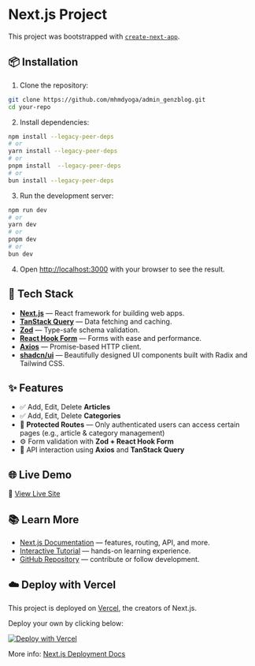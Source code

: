 # Next.js Project

This project was bootstrapped with [`create-next-app`](https://nextjs.org/docs/app/api-reference/cli/create-next-app).

## 📦 Installation

1. Clone the repository:

```bash
git clone https://github.com/mhmdyoga/admin_genzblog.git
cd your-repo
```

2. Install dependencies:

```bash
npm install --legacy-peer-deps
# or
yarn install --legacy-peer-deps
# or
pnpm install  --legacy-peer-deps
# or
bun install --legacy-peer-deps
```

3. Run the development server:

```bash
npm run dev
# or
yarn dev
# or
pnpm dev
# or
bun dev
```

4. Open [http://localhost:3000](http://localhost:3000) with your browser to see the result.

## 🧰 Tech Stack

- **[Next.js](https://nextjs.org)** — React framework for building web apps.
- **[TanStack Query](https://tanstack.com/query/latest)** — Data fetching and caching.
- **[Zod](https://zod.dev)** — Type-safe schema validation.
- **[React Hook Form](https://react-hook-form.com)** — Forms with ease and performance.
- **[Axios](https://axios-http.com)** — Promise-based HTTP client.
- **[shadcn/ui](https://ui.shadcn.com/)** — Beautifully designed UI components built with Radix and Tailwind CSS.

## ✨ Features

- ✅ Add, Edit, Delete **Articles**
- ✅ Add, Edit, Delete **Categories**
- 🔐 **Protected Routes** — Only authenticated users can access certain pages (e.g., article & category management)
- ⚙️ Form validation with **Zod + React Hook Form**
- 🔄 API interaction using **Axios** and **TanStack Query**

## 🌐 Live Demo

🔗 [View Live Site](https://admin-genzblog.vercel.app)

## 📚 Learn More

- [Next.js Documentation](https://nextjs.org/docs) — features, routing, API, and more.
- [Interactive Tutorial](https://nextjs.org/learn) — hands-on learning experience.
- [GitHub Repository](https://github.com/vercel/next.js) — contribute or follow development.

## ☁️ Deploy with Vercel

This project is deployed on [Vercel](https://vercel.com), the creators of Next.js.

Deploy your own by clicking below:

[![Deploy with Vercel](https://vercel.com/button)](https://vercel.com/new?utm_medium=default-template&filter=next.js&utm_source=create-next-app&utm_campaign=create-next-app-readme)

More info: [Next.js Deployment Docs](https://nextjs.org/docs/app/building-your-application/deploying)